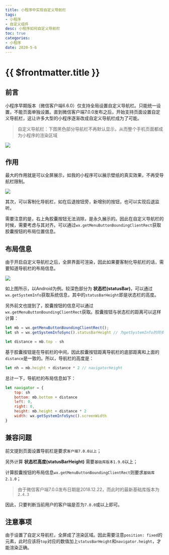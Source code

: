 ```yaml
---
title: 小程序中实现自定义导航栏
tags: 
- 小程序
- 自定义组件
desc: 小程序如何自定义导航栏
toc: true
categories:
- 小程序
date: 2020-5-6
---
```


# {{ $frontmatter.title }}

## 前言

小程序早期版本（微信客户端6.6.0）仅支持全局设置自定义导航栏。只能统一设置，不能页面单独设置。直到微信客户端7.0.0发布之后，开始支持页面设置自定义导航栏，这让许多大型的小程序逐渐改成自定义导航栏成为了可能。

> 自定义导航栏：下图黑色部分导航栏不再默认显示，从而整个手机页面都成为小程序的渲染区域

![](/custom-navigator/interface.jpg)

## 作用

最大的作用就是可以全屏展示，如我的小程序可以展示壁纸的真实效果，不再受导航栏限制。

![](/custom-navigator/full-screen.jpeg)

其次，可以客制化导航栏，如在后退按钮旁，新增别的按钮，也可以实现后退监听。

需要注意的是，右上角胶囊按钮无法消除，是永久展示的。因此在自定义导航栏的时候，需要考虑与其对齐。可以通过`wx.getMenuButtonBoundingClientRect`获取胶囊按钮的布局位置信息。

## 布局信息

由于开启自定义导航栏之后，全屏界面可渲染，因此如果要客制化导航栏的话，需要知道导航栏的布局信息。

![](/custom-navigator/navigator.jpg)

如上图所示，以Android为例。较深色部分为 **状态栏(statusBar)**，可以通过`wx.getSystemInfo`获取系统信息，其中的`statusBarHeight`即是状态栏的高度。

另外前文也提到了，胶囊按钮的信息可以通过`wx.getMenuButtonBoundingClientRect`获取。胶囊按钮与状态栏的距离可以这样计算：

```js
let mb = wx.getMenuButtonBoundingClientRect();
let sh = wx.getSystemInfoSync().statusBarHeight // 为getSystemInfo的同步版本

let distance = mb.top - sh
```

基于胶囊按钮是在导航栏的中间，因此胶囊按钮距离导航栏的底部距离和上面的`distance`是一致的。所以，导航栏的高度是：

```js
let nh = mb.height + distance * 2 // navigatorHeight
```

总计一下，导航栏的布局信息如下：

```js
let navigator = {
    top: sh
    bottom: mb.bottom + distance
    left: 0,
    right: 0,
    height: mb.height + distance * 2
    width: wx.getSystemInfoSync().screenWidth
}
```

## 兼容问题

前文提到页面设置导航栏是要求`客户端7.0.0以上`；

另外计算 **状态栏高度(statusBarHeight)** 需要`基础库版本1.9.0`以上；

计算胶囊按钮的布局信息`wx.getMenuButtonBoundingClientRect`则要求`基础库2.1.0`；

> 由于微信客户端7.0.0发布日期是2018.12.22，而此时的最新基础库版本为`2.4.3`

因此，只要判断当前用户的客户端是否为`7.0.0`或以上即可。

## 注意事项

由于设置了自定义导航栏，全屏成了渲染区域。因此需要注意`position: fixed`的元素，此时应该将`top`对应的数值加上`statusBarHeight`和`navigator.height`，才能渲染正确。